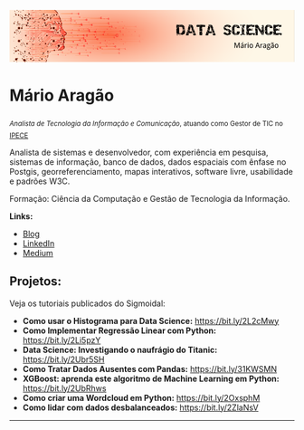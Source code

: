<p align="center">
  <img src="marioaragao.png" >
</p>

# Mário Aragão
<sub>*Analista de Tecnologia da Informação e Comunicação*, atuando como Gestor de TIC no [IPECE](https://www.ipece.ce.gov.br/)</sub>

Analista de sistemas e desenvolvedor, com experiência em pesquisa, sistemas de informação, banco de dados, dados espaciais com ênfase no Postgis, georreferenciamento, mapas interativos, software livre, usabilidade e padrões W3C.

Formação: Ciência da Computação e Gestão de Tecnologia da Informação.

**Links:**
* [Blog](http://marioaragao.com.br)
* [LinkedIn](https://www.linkedin.com/in/mario-de-aragão-brazil/)
* [Medium](https://www.medium.com)


## Projetos:
Veja os tutoriais publicados do Sigmoidal:

* **Como usar o Histograma para Data Science:** https://bit.ly/2L2cMwy
* **Como Implementar Regressão Linear com Python:** https://bit.ly/2Li5pzY
* **Data Science: Investigando o naufrágio do Titanic:** https://bit.ly/2Ubr5SH
* **Como Tratar Dados Ausentes com Pandas:** https://bit.ly/31KWSMN
* **XGBoost: aprenda este algoritmo de Machine Learning em Python:** https://bit.ly/2UbRhws
* **Como criar uma Wordcloud em Python:** https://bit.ly/2OxsphM
* **Como lidar com dados desbalanceados:** https://bit.ly/2ZlaNsV

---
